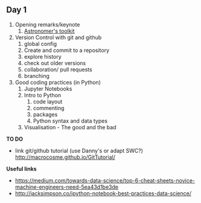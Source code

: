 ## Day 1

1. Opening remarks/keynote
    1. [Astronomer's toolkit](https://docs.google.com/presentation/d/18ov89nU8fsQP2t6cX0LIpLwn00hNG7xymZA109gUuWA/edit?usp=sharing)
2. Version Control with git and github
    1. global config
    2. Create and commit to a repository
    3. explore history
    4. check out older versions
    5. collaboration/ pull requests
    6. branching
3. Good coding practices (in Python)
    1. Jupyter Notebooks
    2. Intro to Python
        1. code layout
        2. commenting
        3. packages
        4. Python syntax and data types
    3. Visualisation - The good and the bad


**TO DO**
- link git/github tutorial (use Danny's or adapt SWC?) http://macrocosme.github.io/GitTutorial/


**Useful links**

- https://medium.com/towards-data-science/top-6-cheat-sheets-novice-machine-engineers-need-5ea43d1be3de
- http://jacksimpson.co/ipython-notebook-best-practices-data-science/
